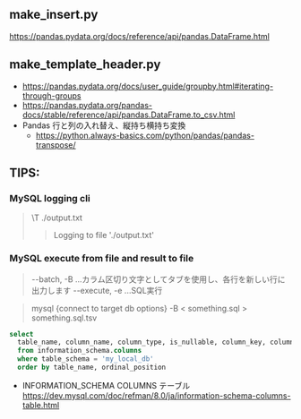
## make_insert.py

https://pandas.pydata.org/docs/reference/api/pandas.DataFrame.html

## make_template_header.py

- https://pandas.pydata.org/docs/user_guide/groupby.html#iterating-through-groups
- https://pandas.pydata.org/pandas-docs/stable/reference/api/pandas.DataFrame.to_csv.html
- Pandas 行と列の入れ替え、縦持ち横持ち変換
  - https://python.always-basics.com/python/pandas/pandas-transpose/

## TIPS: 

### MySQL logging cli 

> \T ./output.txt
>> Logging to file './output.txt'

### MySQL execute from file and result to file

> --batch, -B ...カラム区切り文字としてタブを使用し、各行を新しい行に出力します
> --execute, -e ...SQL実行

> mysql {connect to target db options} -B < something.sql > something.sql.tsv

```sql
select 
  table_name, column_name, column_type, is_nullable, column_key, column_default, extra
  from information_schema.columns
  where table_schema = 'my_local_db'
  order by table_name, ordinal_position
```

- INFORMATION_SCHEMA COLUMNS テーブル
https://dev.mysql.com/doc/refman/8.0/ja/information-schema-columns-table.html

